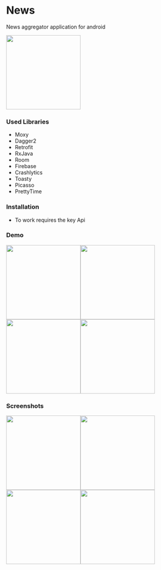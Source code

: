 # News
News aggregator application for android

<a href="https://play.google.com/store/apps/details?id=ru.pyrovsergey.news">
  <img src="https://play.google.com/intl/en_gb/badges/images/generic/en_badge_web_generic.png" width="200"> 
</a>

### Used Libraries
 - Moxy
 - Dagger2
 - Retrofit
 - RxJava
 - Room
 - Firebase
 - Crashlytics
 - Toasty
 - Picasso
 - PrettyTime
 
### Installation
- To work requires the key Api

### Demo
<img src="https://image.ibb.co/fJeRG9/20181006_220243.gif" width="200"><img src="https://image.ibb.co/fJeRG9/20181006_220243.gif" width="200"><img src="https://image.ibb.co/fJeRG9/20181006_220243.gif" width="200"><img src="https://image.ibb.co/fJeRG9/20181006_220243.gif" width="200">
 
### Screenshots
<img src="https://image.ibb.co/chqGG9/photo_2018_10_06_15_10_41.jpg" width="200"><img src="https://image.ibb.co/f9PyUU/photo_2018_10_06_15_10_57.jpg" width="200"><img src="https://image.ibb.co/kDdQ9U/photo_2018_10_06_15_11_01.jpg" width="200"><img src="hhttps://image.ibb.co/dubqb9/photo_2018_10_06_15_11_06.jpg" width="200">
